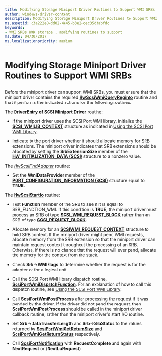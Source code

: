 ```yaml
---
title: Modifying Storage Miniport Driver Routines to Support WMI SRBs
author: windows-driver-content
description: Modifying Storage Miniport Driver Routines to Support WMI SRBs
ms.assetid: c3a222e8-dd02-4e45-b3e2-cec35d3abfdc
keywords:
- WMI SRBs WDK storage , modifying routines to support
ms.date: 04/20/2017
ms.localizationpriority: medium
---
```


# Modifying Storage Miniport Driver Routines to Support WMI SRBs


## <span id="ddk_modifying_storage_miniport_driver_routines_to_support_wmi_srbs_kg"></span><span id="DDK_MODIFYING_STORAGE_MINIPORT_DRIVER_ROUTINES_TO_SUPPORT_WMI_SRBS_KG"></span>


Before the miniport driver can support WMI SRBs, you must ensure that the miniport driver contains the required [**HwScsiWmiQueryReginfo**](https://msdn.microsoft.com/library/windows/hardware/ff557344) routine and that it performs the indicated actions for the following routines:

The [**DriverEntry of SCSI Miniport Driver**](https://msdn.microsoft.com/library/windows/hardware/ff552654) routine:

-   If the miniport driver uses the SCSI Port WMI library, initialize the [**SCSI\_WMILIB\_CONTEXT**](https://msdn.microsoft.com/library/windows/hardware/ff565395) structure as indicated in [Using the SCSI Port WMI Library](using-the-scsi-port-wmi-library.md).

-   Indicate to the port driver whether it should allocate memory for SRB extensions. The miniport driver indicates that SRB extensions should be allocated by setting the **SrbExtensionSize** member of the [**HW\_INITIALIZATION\_DATA (SCSI)**](https://msdn.microsoft.com/library/windows/hardware/ff557456) structure to a nonzero value.

The [*HwScsiFindAdapter*](https://msdn.microsoft.com/library/windows/hardware/ff557300) routine:

-   Set the **WmiDataProvider** member of the [**PORT\_CONFIGURATION\_INFORMATION (SCSI)**](https://msdn.microsoft.com/library/windows/hardware/ff563900) structure equal to **TRUE**.

The [**HwScsiStartIo**](https://msdn.microsoft.com/library/windows/hardware/ff557323) routine:

-   Test **Function** member of the SRB to see if it is equal to SRB\_FUNCTION\_WMI. If this condition is **TRUE**, the miniport driver must process an SRB of type [**SCSI\_WMI\_REQUEST\_BLOCK**](https://msdn.microsoft.com/library/windows/hardware/ff565397) rather than an SRB of type [**SCSI\_REQUEST\_BLOCK**](https://msdn.microsoft.com/library/windows/hardware/ff565393).

-   Allocate memory for an [**SCSIWMI\_REQUEST\_CONTEXT**](https://msdn.microsoft.com/library/windows/hardware/ff564946) structure to hold SRB context. If the miniport driver might pend WMI requests, allocate memory from the SRB extension so that the miniport driver can maintain request context throughout the processing of an SRB. Otherwise, if there is no chance that the request will ever pend, allocate the memory for the context from the stack.

-   Check **Srb**-&gt;**WMIFlags** to determine whether the request is for the adapter or for a logical unit.

-   Call the SCSI Port WMI library dispatch routine, [**ScsiPortWmiDispatchFunction**](https://msdn.microsoft.com/library/windows/hardware/ff564766). For an explanation of how to call this dispatch routine, see [Using the SCSI Port WMI Library](using-the-scsi-port-wmi-library.md).

-   Call [**ScsiPortWmiPostProcess**](https://msdn.microsoft.com/library/windows/hardware/ff564796) after processing the request if it was pended by the driver. If the driver did not pend the request, then **ScsiPortWmiPostProcess** should be called in the miniport driver callback routine, rather than the miniport driver's start I/O routine.

-   Set **Srb**-&gt;**DataTransferLength** and **Srb**-&gt;**SrbStatus** to the values returned by [**ScsiPortWmiGetReturnSize**](https://msdn.microsoft.com/library/windows/hardware/ff564789) and [**ScsiPortWmiGetReturnStatus**](https://msdn.microsoft.com/library/windows/hardware/ff564791) respectively.

-   Call [**ScsiPortNotification**](https://msdn.microsoft.com/library/windows/hardware/ff564657) with **RequestComplete** and again with **NextRequest** or (**NextLuRequest**).

 

 




